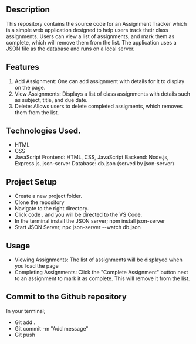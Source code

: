 ## Description
This repository contains the source code for an Assignment Tracker which is a simple web application designed to help users track their class assignments. Users can view a list of assignments, and mark them as complete, which will remove them from the list. The application uses a JSON file as the database and runs on a local server.


## Features
1. Add Assignment: One can add assignment with details for it to display on the page.
2. View Assignments: Displays a list of class assignments with details such as subject, title, and due date.
3. Delete: Allows users to delete completed assigments, which removes them from the list.

## Technologies Used.
- HTML
- CSS
- JavaScript
Frontend: HTML, CSS, JavaScript
Backend: Node.js, Express.js, json-server
Database: db.json (served by json-server)

## Project Setup
- Create a new project folder.
- Clone the repository
- Navigate to the right directory.
- Click code . and you will be directed to the VS Code.
- In the terminal install the JSON server;
   npm install json-server
- Start JSON Server;
   npx json-server --watch db.json


## Usage
- Viewing Assignments: The list of assignments will be displayed when you load the page
- Completing Assignments: Click the "Complete Assignment" button next to an assignment to mark it as complete. This will remove it from the list.

## Commit to the Github repository
In your terminal; 
- Git add . 
- Git commit -m "Add message" 
- Git push